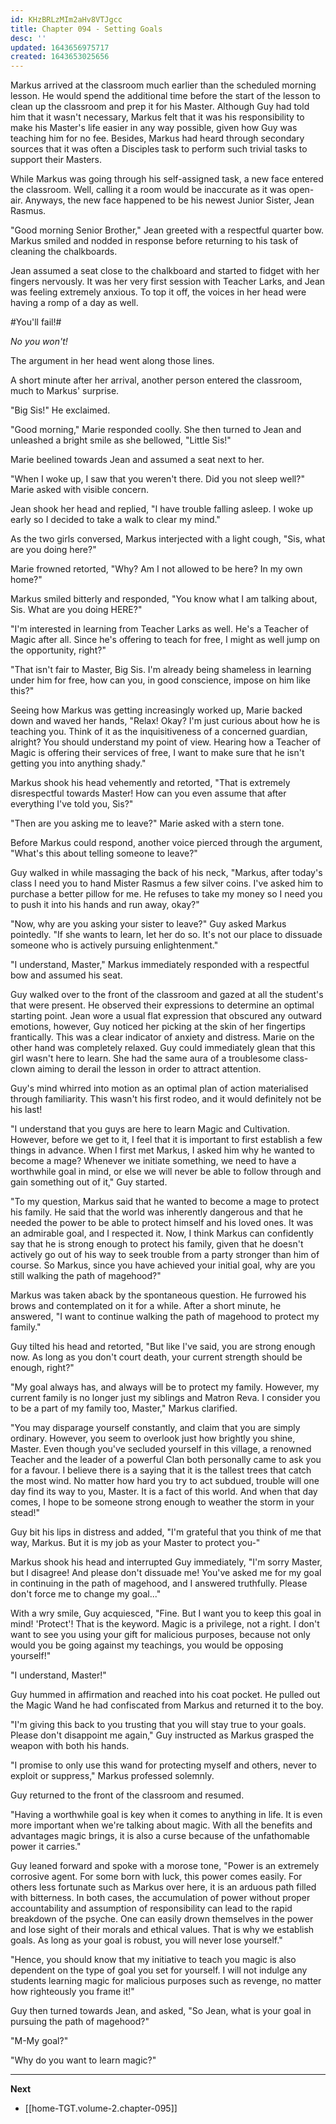 ```yaml
---
id: KHzBRLzMIm2aHv8VTJgcc
title: Chapter 094 - Setting Goals
desc: ''
updated: 1643656975717
created: 1643653025656
---
```


Markus arrived at the classroom much earlier than the scheduled morning lesson. He would spend the additional time before the start of the lesson to clean up the classroom and prep it for his Master. Although Guy had told him that it wasn't necessary, Markus felt that it was his responsibility to make his Master's life easier in any way possible, given how Guy was teaching him for no fee. Besides, Markus had heard through secondary sources that it was often a Disciples task to perform such trivial tasks to support their Masters.

While Markus was going through his self-assigned task, a new face entered the classroom. Well, calling it a room would be inaccurate as it was open-air. Anyways, the new face happened to be his newest Junior Sister, Jean Rasmus.

"Good morning Senior Brother," Jean greeted with a respectful quarter bow. Markus smiled and nodded in response before returning to his task of cleaning the chalkboards.

Jean assumed a seat close to the chalkboard and started to fidget with her fingers nervously. It was her very first session with Teacher Larks, and Jean was feeling extremely anxious. To top it off, the voices in her head were having a romp of a day as well.

#You'll fail!#

*No you won't!*

The argument in her head went along those lines.

A short minute after her arrival, another person entered the classroom, much to Markus' surprise.

"Big Sis!" He exclaimed.

"Good morning," Marie responded coolly. She then turned to Jean and unleashed a bright smile as she bellowed, "Little Sis!"

Marie beelined towards Jean and assumed a seat next to her.

"When I woke up, I saw that you weren't there. Did you not sleep well?" Marie asked with visible concern.

Jean shook her head and replied, "I have trouble falling asleep. I woke up early so I decided to take a walk to clear my mind."

As the two girls conversed, Markus interjected with a light cough, "Sis, what are you doing here?"

Marie frowned retorted, "Why? Am I not allowed to be here? In my own home?"

Markus smiled bitterly and responded, "You know what I am talking about, Sis. What are you doing HERE?"

"I'm interested in learning from Teacher Larks as well. He's a Teacher of Magic after all. Since he's offering to teach for free, I might as well jump on the opportunity, right?"

"That isn't fair to Master, Big Sis. I'm already being shameless in learning under him for free, how can you, in good conscience, impose on him like this?"

Seeing how Markus was getting increasingly worked up, Marie backed down and waved her hands, "Relax! Okay? I'm just curious about how he is teaching you. Think of it as the inquisitiveness of a concerned guardian, alright? You should understand my point of view. Hearing how a Teacher of Magic is offering their services of free, I want to make sure that he isn't getting you into anything shady."

Markus shook his head vehemently and retorted, "That is extremely disrespectful towards Master! How can you even assume that after everything I've told you, Sis?"

"Then are you asking me to leave?" Marie asked with a stern tone.

Before Markus could respond, another voice pierced through the argument, "What's this about telling someone to leave?"

Guy walked in while massaging the back of his neck, "Markus, after today's class I need you to hand Mister Rasmus a few silver coins. I've asked him to purchase a better pillow for me. He refuses to take my money so I need you to push it into his hands and run away, okay?"

"Now, why are you asking your sister to leave?" Guy asked Markus pointedly. "If she wants to learn, let her do so. It's not our place to dissuade someone who is actively pursuing enlightenment."

"I understand, Master," Markus immediately responded with a respectful bow and assumed his seat.

Guy walked over to the front of the classroom and gazed at all the student's that were present. He observed their expressions to determine an optimal starting point. Jean wore a usual flat expression that obscured any outward emotions, however, Guy noticed her picking at the skin of her fingertips frantically. This was a clear indicator of anxiety and distress. Marie on the other hand was completely relaxed. Guy could immediately glean that this girl wasn't here to learn. She had the same aura of a troublesome class-clown aiming to derail the lesson in order to attract attention.

Guy's mind whirred into motion as an optimal plan of action materialised through familiarity. This wasn't his first rodeo, and it would definitely not be his last!

"I understand that you guys are here to learn Magic and Cultivation. However, before we get to it, I feel that it is important to first establish a few things in advance. When I first met Markus, I asked him why he wanted to become a mage? Whenever we initiate something, we need to have a worthwhile goal in mind, or else we will never be able to follow through and gain something out of it," Guy started.

"To my question, Markus said that he wanted to become a mage to protect his family. He said that the world was inherently dangerous and that he needed the power to be able to protect himself and his loved ones. It was an admirable goal, and I respected it. Now, I think Markus can confidently say that he is strong enough to protect his family, given that he doesn't actively go out of his way to seek trouble from a party stronger than him of course. So Markus, since you have achieved your initial goal, why are you still walking the path of magehood?"

Markus was taken aback by the spontaneous question. He furrowed his brows and contemplated on it for a while. After a short minute, he answered, "I want to continue walking the path of magehood to protect my family."

Guy tilted his head and retorted, "But like I've said, you are strong enough now. As long as you don't court death, your current strength should be enough, right?"

"My goal always has, and always will be to protect my family. However, my current family is no longer just my siblings and Matron Reva. I consider you to be a part of my family too, Master," Markus clarified.

"You may disparage yourself constantly, and claim that you are simply ordinary. However, you seem to overlook just how brightly you shine, Master. Even though you've secluded yourself in this village, a renowned Teacher and the leader of a powerful Clan both personally came to ask you for a favour. I believe there is a saying that it is the tallest trees that catch the most wind. No matter how hard you try to act subdued, trouble will one day find its way to you, Master. It is a fact of this world. And when that day comes, I hope to be someone strong enough to weather the storm in your stead!"

Guy bit his lips in distress and added, "I'm grateful that you think of me that way, Markus. But it is my job as your Master to protect you-"

Markus shook his head and interrupted Guy immediately, "I'm sorry Master, but I disagree! And please don't dissuade me! You've asked me for my goal in continuing in the path of magehood, and I answered truthfully. Please don't force me to change my goal..."

With a wry smile, Guy acquiesced, "Fine. But I want you to keep this goal in mind! 'Protect'! That is the keyword. Magic is a privilege, not a right. I don't want to see you using your gift for malicious purposes, because not only would you be going against my teachings, you would be opposing yourself!"

"I understand, Master!"

Guy hummed in affirmation and reached into his coat pocket. He pulled out the Magic Wand he had confiscated from Markus and returned it to the boy.

"I'm giving this back to you trusting that you will stay true to your goals. Please don't disappoint me again," Guy instructed as Markus grasped the weapon with both his hands.

"I promise to only use this wand for protecting myself and others, never to exploit or suppress," Markus professed solemnly.

Guy returned to the front of the classroom and resumed.

"Having a worthwhile goal is key when it comes to anything in life. It is even more important when we're talking about magic. With all the benefits and advantages magic brings, it is also a curse because of the unfathomable power it carries."

Guy leaned forward and spoke with a morose tone, "Power is an extremely corrosive agent. For some born with luck, this power comes easily. For others less fortunate such as Markus over here, it is an arduous path filled with bitterness. In both cases, the accumulation of power without proper accountability and assumption of responsibility can lead to the rapid breakdown of the psyche. One can easily drown themselves in the power and lose sight of their morals and ethical values. That is why we establish goals. As long as your goal is robust, you will never lose yourself."

"Hence, you should know that my initiative to teach you magic is also dependent on the type of goal you set for yourself. I will not indulge any students learning magic for malicious purposes such as revenge, no matter how righteously you frame it!"

Guy then turned towards Jean, and asked, "So Jean, what is your goal in pursuing the path of magehood?"

"M-My goal?"

"Why do you want to learn magic?"

____

**Next**
* [[home-TGT.volume-2.chapter-095]]